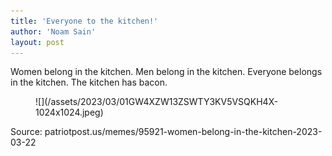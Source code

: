 ```yaml
---
title: 'Everyone to the kitchen!'
author: 'Noam Sain'
layout: post
---
```


Women belong in the kitchen. Men belong in the kitchen. Everyone belongs in the kitchen. The kitchen has bacon.

<figure class="wp-block-image size-large">![](/assets/2023/03/01GW4XZW13ZSWTY3KV5VSQKH4X-1024x1024.jpeg)</figure>Source: patriotpost.us/memes/95921-women-belong-in-the-kitchen-2023-03-22